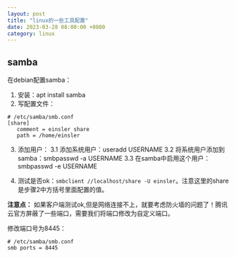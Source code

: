 ```yaml
---
layout: post
title: "linux的一些工具配置"
date: 2023-03-28 08:00:00 +0800
category: linux
---
```


## samba

在debian配置samba：

1. 安装：apt install samba
2. 写配置文件：

```shell
# /etc/samba/smb.conf
[share]
   comment = einsler share
   path = /home/einsler
```

3. 添加用户：
    3.1 添加系统用户：useradd USERNAME
    3.2 将系统用户添加到samba：smbpasswd -a USERNAME
    3.3 在samba中启用这个用户：smbpasswd -e USERNAME

4. 测试是否ok：`smbclient //localhost/share -U einsler`。注意这里的share是步骤2中方括号里面配置的值。

**注意点：** 如果客户端测试ok,但是网络连接不上，就要考虑防火墙的问题了！腾讯云官方屏蔽了一些端口，需要我们将端口修改为自定义端口。

修改端口号为8445：

```shell
# /etc/samba/smb.conf
smb ports = 8445
```
